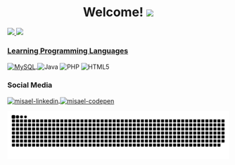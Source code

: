 <h1 align="center"> Welcome! <img src="https://raw.githubusercontent.com/kaueMarques/kaueMarques/master/hi.gif" width="30px"> </h1> 

<div>
  <a href="https://github.com/devmisa">
  <img height="180em" src="https://github-readme-stats.vercel.app/api?username=devmisa&show_icons=true&theme=react&include_all_commits=true&count_private=true"/>
  <img height="180em" src="https://github-readme-stats.vercel.app/api/top-langs/?username=devmisa&layout=compact&langs_count=7&theme=react"/>
</div>

### Learning Programming Languages

<div>
<img align="center" alt="MySQL" height="90" width="90" src="https://cdn.jsdelivr.net/gh/devicons/devicon/icons/mysql/mysql-original-wordmark.svg" style="max-width:100%;">
</a>  
<img align="center" alt="Java" height="90" width="90" src="https://cdn.jsdelivr.net/gh/devicons/devicon/icons/java/java-original-wordmark.svg" style="max-width:100%;">
</a>
<img align="center" alt="PHP" height="90" width="90" src="https://cdn.jsdelivr.net/gh/devicons/devicon/icons/php/php-original.svg" style="max-width:100%;">
</a>
<img align="center" alt="HTML5" height="70" width="70" src="https://cdn.jsdelivr.net/gh/devicons/devicon/icons/html5/html5-original.svg" style="max-width:100%;">
</a>

### Social Media

<div>
  
<a href="https://www.linkedin.com/in/misaellaracampos" target="_blank">
<img align="center" alt="misael-linkedin" height="40" width="40" src="https://cdn.jsdelivr.net/gh/devicons/devicon/icons/linkedin/linkedin-original.svg" style="max-width:100%;">
</a>

 <a href="https://codepen.io/devmisa" target="_blank">
<img align="center" alt="misael-codepen" height="40" width="40" src="https://cdn.jsdelivr.net/gh/devicons/devicon/icons/codepen/codepen-plain.svg" style="max-width:100%;">
</a>
  
  ![Snake animation](https://github.com/devmisa/devmisa/blob/output/github-contribution-grid-snake.svg)


